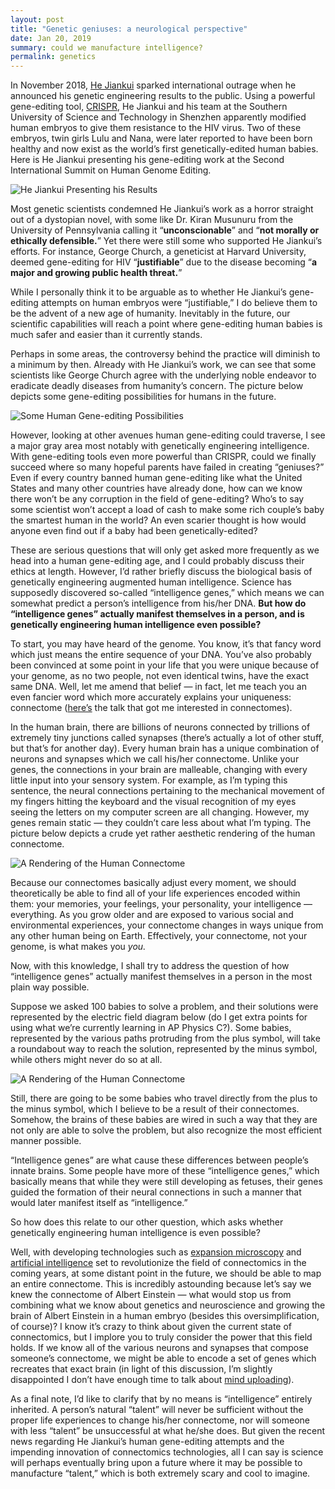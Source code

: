 ```yaml
---
layout: post
title: "Genetic geniuses: a neurological perspective"
date: Jan 20, 2019
summary: could we manufacture intelligence?
permalink: genetics
---
```


In November 2018, [He Jiankui](https://www.bbc.com/news/world-asia-china-46368731) sparked international outrage when he announced his genetic engineering results to the public. Using a powerful gene-editing tool, [CRISPR](https://en.wikipedia.org/wiki/CRISPR), He Jiankui and his team at the Southern University of Science and Technology in Shenzhen apparently modified human embryos to give them resistance to the HIV virus. Two of these embryos, twin girls Lulu and Nana, were later reported to have been born healthy and now exist as the world’s first genetically-edited human babies. Here is He Jiankui presenting his gene-editing work at the Second International Summit on Human Genome Editing.

<img alt="He Jiankui Presenting his Results" src="../../img/he_jiankui.jpg">

Most genetic scientists condemned He Jiankui’s work as a horror straight out of a dystopian novel, with some like Dr. Kiran Musunuru from the University of Pennsylvania calling it “**unconscionable**” and “**not morally or ethically defensible.**” Yet there were still some who supported He Jiankui’s efforts. For instance, George Church, a geneticist at Harvard University, deemed gene-editing for HIV “**justifiable**” due to the disease becoming “**a major and growing public health threat.**”

While I personally think it to be arguable as to whether He Jiankui’s gene-editing attempts on human embryos were “justifiable,” I do believe them to be the advent of a new age of humanity. Inevitably in the future, our scientific capabilities will reach a point where gene-editing human babies is much safer and easier than it currently stands.

Perhaps in some areas, the controversy behind the practice will diminish to a minimum by then. Already with He Jiankui’s work, we can see that some scientists like George Church agree with the underlying noble endeavor to eradicate deadly diseases from humanity’s concern. The picture below depicts some gene-editing possibilities for humans in the future.

<img alt="Some Human Gene-editing Possibilities" src="../../img/genetic_engineering_possibilities.png">

However, looking at other avenues human gene-editing could traverse, I see a major gray area most notably with genetically engineering intelligence. With gene-editing tools even more powerful than CRISPR, could we finally succeed where so many hopeful parents have failed in creating “geniuses?” Even if every country banned human gene-editing like what the United States and many other countries have already done, how can we know there won’t be any corruption in the field of gene-editing? Who’s to say some scientist won’t accept a load of cash to make some rich couple’s baby the smartest human in the world? An even scarier thought is how would anyone even find out if a baby had been genetically-edited?

These are serious questions that will only get asked more frequently as we head into a human gene-editing age, and I could probably discuss their ethics at length. However, I’d rather briefly discuss the biological basis of genetically engineering augmented human intelligence. Science has supposedly discovered so-called “intelligence genes,” which means we can somewhat predict a person’s intelligence from his/her DNA. **But how do “intelligence genes” actually manifest themselves in a person, and is genetically engineering human intelligence even possible?**

To start, you may have heard of the genome. You know, it’s that fancy word which just means the entire sequence of your DNA. You’ve also probably been convinced at some point in your life that you were unique because of your genome, as no two people, not even identical twins, have the exact same DNA. Well, let me amend that belief — in fact, let me teach you an even fancier word which more accurately explains your uniqueness: connectome ([here’s](https://www.youtube.com/watch?v=HA7GwKXfJB0&t) the talk that got me interested in connectomes).

In the human brain, there are billions of neurons connected by trillions of extremely tiny junctions called synapses (there’s actually a lot of other stuff, but that’s for another day). Every human brain has a unique combination of neurons and synapses which we call his/her connectome. Unlike your genes, the connections in your brain are malleable, changing with every little input into your sensory system. For example, as I’m typing this sentence, the neural connections pertaining to the mechanical movement of my fingers hitting the keyboard and the visual recognition of my eyes seeing the letters on my computer screen are all changing. However, my genes remain static — they couldn’t care less about what I’m typing. The picture below depicts a crude yet rather aesthetic rendering of the human connectome.

<img alt="A Rendering of the Human Connectome" src="../../img/connectome.jpeg" style="max-height: 500px">

Because our connectomes basically adjust every moment, we should theoretically be able to find all of your life experiences encoded within them: your memories, your feelings, your personality, your intelligence — everything. As you grow older and are exposed to various social and environmental experiences, your connectome changes in ways unique from any other human being on Earth. Effectively, your connectome, not your genome, is what makes you *you.*

Now, with this knowledge, I shall try to address the question of how “intelligence genes” actually manifest themselves in a person in the most plain way possible.

Suppose we asked 100 babies to solve a problem, and their solutions were represented by the electric field diagram below (do I get extra points for using what we’re currently learning in AP Physics C?). Some babies, represented by the various paths protruding from the plus symbol, will take a roundabout way to reach the solution, represented by the minus symbol, while others might never do so at all.

<img alt="A Rendering of the Human Connectome" src="../../img/electric_field_diagram.png">

Still, there are going to be some babies who travel directly from the plus to the minus symbol, which I believe to be a result of their connectomes. Somehow, the brains of these babies are wired in such a way that they are not only are able to solve the problem, but also recognize the most efficient manner possible.

“Intelligence genes” are what cause these differences between people’s innate brains. Some people have more of these “intelligence genes,” which basically means that while they were still developing as fetuses, their genes guided the formation of their neural connections in such a manner that would later manifest itself as “intelligence.”

So how does this relate to our other question, which asks whether genetically engineering human intelligence is even possible?

Well, with developing technologies such as [expansion microscopy](https://www.youtube.com/watch?v=-o9-X8TvgFo) and [artificial intelligence](https://www.mpg.de/11078775/connectome-neural-network) set to revolutionize the field of connectomics in the coming years, at some distant point in the future, we should be able to map an entire connectome. This is incredibly astounding because let’s say we knew the connectome of Albert Einstein — what would stop us from combining what we know about genetics and neuroscience and growing the brain of Albert Einstein in a human embryo (besides this oversimplification, of course)? I know it’s crazy to think about given the current state of connectomics, but I implore you to truly consider the power that this field holds. If we know all of the various neurons and synapses that compose someone’s connectome, we might be able to encode a set of genes which recreates that exact brain (in light of this discussion, I’m slightly disappointed I don’t have enough time to talk about [mind uploading](https://www.youtube.com/watch?v=WFIdTo5bdJo)).

As a final note, I’d like to clarify that by no means is “intelligence” entirely inherited. A person’s natural “talent” will never be sufficient without the proper life experiences to change his/her connectome, nor will someone with less “talent” be unsuccessful at what he/she does. But given the recent news regarding He Jiankui’s human gene-editing attempts and the impending innovation of connectomics technologies, all I can say is science will perhaps eventually bring upon a future where it may be possible to manufacture “talent,” which is both extremely scary and cool to imagine.
